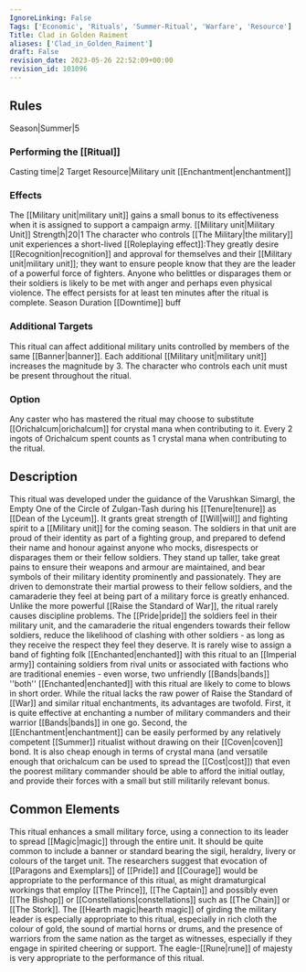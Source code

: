 ```yaml
---
IgnoreLinking: False
Tags: ['Economic', 'Rituals', 'Summer-Ritual', 'Warfare', 'Resource']
Title: Clad in Golden Raiment
aliases: ['Clad_in_Golden_Raiment']
draft: False
revision_date: 2023-05-26 22:52:09+00:00
revision_id: 101096
---
```


## Rules
Season|Summer|5
### Performing the [[Ritual]]
Casting time|2 Target Resource|Military unit
[[Enchantment|enchantment]]
### Effects
The [[Military unit|military unit]] gains a small bonus to its effectiveness when it is assigned to support a campaign army. [[Military unit|Military Unit]] Strength|20|1
The character who controls [[The Military|the military]] unit experiences a short-lived [[Roleplaying effect]]:They greatly desire [[Recognition|recognition]] and approval for themselves and their [[Military unit|military unit]]; they want to ensure people know that they are the leader of a powerful force of fighters. Anyone who belittles or disparages them or their soldiers is likely to be met with anger and perhaps even physical violence. The effect persists for at least ten minutes after the ritual is complete.
Season Duration
[[Downtime]] buff
### Additional Targets
This ritual can affect additional military units controlled by members of the same [[Banner|banner]]. Each additional [[Military unit|military unit]] increases the magnitude by 3. The character who controls each unit must be present throughout the ritual.
### Option
Any caster who has mastered the ritual may choose to substitute [[Orichalcum|orichalcum]] for crystal mana when contributing to it. Every 2 ingots of Orichalcum spent counts as 1 crystal mana when contributing to the ritual. 
## Description
This ritual was developed under the guidance of the Varushkan Simargl, the Empty One of the Circle of Zulgan-Tash during his [[Tenure|tenure]] as [[Dean of the Lyceum]]. It grants great strength of [[Will|will]] and fighting spirit to a [[Military unit]] for the coming season. The soldiers in that unit are proud of their identity as part of a fighting group, and prepared to defend their name and honour against anyone who mocks, disrespects or disparages them or their fellow soldiers. They stand up taller, take great pains to ensure their weapons and armour are maintained, and bear symbols of their military identity prominently and passionately. They are driven to demonstrate their martial prowess to their fellow soldiers, and the camaraderie they feel at being part of a military force is greatly enhanced. 
Unlike the more powerful [[Raise the Standard of War]], the ritual rarely causes discipline problems. The [[Pride|pride]] the soldiers feel in their military unit, and the camaraderie the ritual engenders towards their fellow soldiers, reduce the likelihood of clashing with other soldiers - as long as they receive the respect they feel they deserve. It is rarely wise to assign a band of fighting folk [[Enchanted|enchanted]] with this ritual to an [[Imperial army]] containing soldiers from rival units or associated with factions who are traditional enemies - even worse, two unfriendly [[Bands|bands]] ''both'' [[Enchanted|enchanted]] with this ritual are likely to come to blows in short order.
While the ritual lacks the raw power of Raise the Standard of [[War]] and similar ritual enchantments, its advantages are twofold. First, it is quite effective at enchanting a number of military commanders and their warrior [[Bands|bands]] in one go. Second, the [[Enchantment|enchantment]] can be easily performed by any relatively competent [[Summer]] ritualist without drawing on their [[Coven|coven]] bond. It is also cheap enough in terms of crystal mana (and versatile enough that orichalcum can be used to spread the [[Cost|cost]]) that even the poorest military commander should be able to afford the initial outlay, and provide their forces with a small but still militarily relevant bonus.
## Common Elements
This ritual enhances a small military force, using a connection to its leader to spread [[Magic|magic]] through the entire unit. It should be quite common to include a banner or standard bearing the sigil, heraldry, livery or colours of the target unit. The researchers suggest that evocation of [[Paragons and Exemplars]] of [[Pride]] and [[Courage]] would be appropriate to the performance of this ritual, as might dramaturgical workings that employ [[The Prince]], [[The Captain]] and possibly even [[The Bishop]] or [[Constellations|constellations]] such as [[The Chain]] or [[The Stork]].
The [[Hearth magic|hearth magic]] of girding the military leader is especially appropriate to this ritual, especially in rich cloth the colour of gold, the sound of martial horns or drums, and the presence of warriors from the same nation as the target as witnesses, especially if they engage in spirited cheering or support.
The eagle-[[Rune|rune]] of majesty is very appropriate to the performance of this ritual.